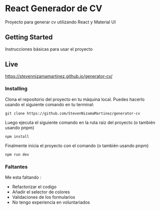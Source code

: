 # React Generador de CV

Proyecto para generar cv utilizando React y Material UI

## Getting Started

Instrucciones básicas para usar el proyecto

## Live

https://stevennizamamartinez.github.io/generator-cv/

### Installing

Clona el repositorio del proyecto en tu máquina local. Puedes hacerlo usando el siguiente comando en tu terminal:

```
git clone https://github.com/StevenNizamaMartinez/generator-cv
```

Luego ejecuta el siguiente comando en la ruta raiz del proyecto (o también usando pnpm)

```
npm install
```

Finalmente inicia el proyecto con el comando (o también usando pnpm)

```
npm run dev
```

### Faltantes

Me esta faltando : 
 - Refactorizar el codigo
 - Añadir el selector de colores
 - Validaciones de los formularios
 - No tengo experiencia en voluntariados
